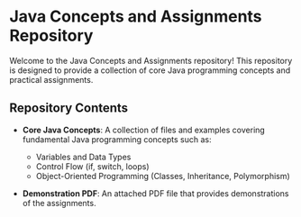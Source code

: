 # Java Concepts and Assignments Repository

Welcome to the Java Concepts and Assignments repository!
This repository is designed to provide a collection of core Java programming concepts and practical assignments.

## Repository Contents

- **Core Java Concepts**: A collection of files and examples covering fundamental Java programming concepts such as:
  - Variables and Data Types
  - Control Flow (if, switch, loops)
  - Object-Oriented Programming (Classes, Inheritance, Polymorphism)

- **Demonstration PDF**: An attached PDF file that provides demonstrations of the assignments.


